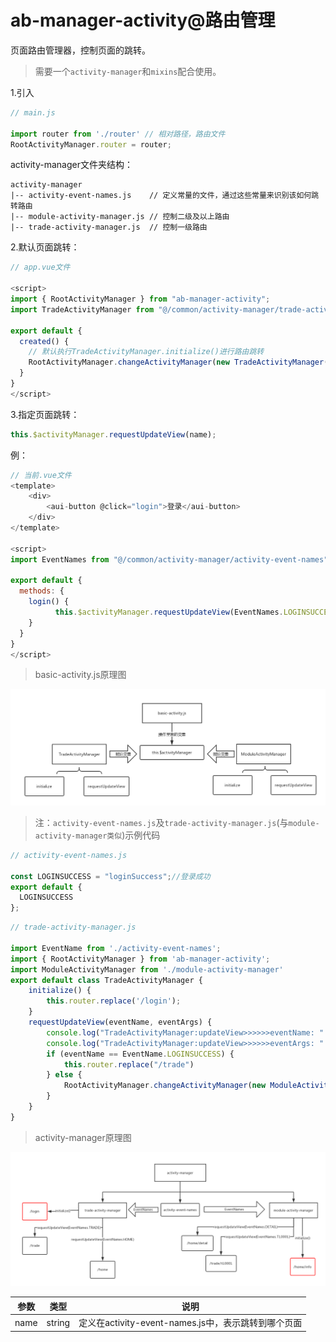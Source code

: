 # ab-manager-activity@路由管理

页面路由管理器，控制页面的跳转。

> 需要一个`activity-manager`和`mixins`配合使用。

1.引入

```js
// main.js

import router from './router' // 相对路径，路由文件
RootActivityManager.router = router;
```

activity-manager文件夹结构：

```
activity-manager
|-- activity-event-names.js    // 定义常量的文件，通过这些常量来识别该如何跳转路由
|-- module-activity-manager.js // 控制二级及以上路由
|-- trade-activity-manager.js  // 控制一级路由
```

2.默认页面跳转：

```js
// app.vue文件

<script>
import { RootActivityManager } from "ab-manager-activity";
import TradeActivityManager from "@/common/activity-manager/trade-activity-manager"; // 相对路径

export default {
  created() {
    // 默认执行TradeActivityManager.initialize()进行路由跳转
    RootActivityManager.changeActivityManager(new TradeActivityManager());
  }
}
</script>
```

3.指定页面跳转：

```js
this.$activityManager.requestUpdateView(name);
```

例：

```js
// 当前.vue文件
<template>
    <div>
        <aui-button @click="login">登录</aui-button>
    </div>
</template>

<script>
import EventNames from "@/common/activity-manager/activity-event-names"; // 相对路径

export default {
  methods: {
    login() {
          this.$activityManager.requestUpdateView(EventNames.LOGINSUCCESS);
    }
  }
}
</script>
```
> basic-activity.js原理图

![basic-activity](../lib/assets/basic-activity.png)

> 注：`activity-event-names.js`及`trade-activity-manager.js`(与`module-activity-manager类似`)示例代码

```js
// activity-event-names.js

const LOGINSUCCESS = "loginSuccess";//登录成功
export default {
  LOGINSUCCESS
};
```

```js
// trade-activity-manager.js

import EventName from './activity-event-names';
import { RootActivityManager } from 'ab-manager-activity';
import ModuleActivityManager from './module-activity-manager'
export default class TradeActivityManager {
    initialize() {
        this.router.replace('/login');
    }
    requestUpdateView(eventName, eventArgs) {
        console.log("TradeActivityManager:updateView>>>>>>eventName: " + eventName);
        console.log("TradeActivityManager:updateView>>>>>>eventArgs: " + eventArgs);
        if (eventName == EventName.LOGINSUCCESS) {
            this.router.replace("/trade")
        } else {
            RootActivityManager.changeActivityManager(new ModuleActivityManager());
        }
    }
}
```
> activity-manager原理图

![activity-manager](../lib/assets/activity-manager.png)

| 参数     | 类型 | 说明 |
| -------- | --- | --- |
| name | string | 定义在activity-event-names.js中，表示跳转到哪个页面 |